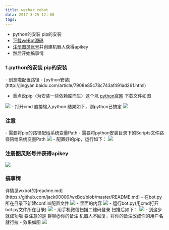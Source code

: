 ```yaml
---
title: wechar robot
data: 2017-3-25 12：00
tags:
---
```

- python的安装   pip的安装
- [下载weBot源码](https://github.com/jack00000/wxBot)
- [注册图灵账号](http://www.tuling123.com/)并创建机器人获得apikey
- 然后开始搞事情

<h3>1.python的安装   pip的安装</h3>
- 别忘啦配置路径
- [python安装](http://jingyan.baidu.com/article/7908e85c78c743af491ad261.html)

- 重点说pip（为安装一些依赖库而生）这个坑
[python官网](https://pypi.python.org/packages/11/b6/abcb525026a4be042b486df43905d6893fb04f05aac21c32c638e939e447/pip-9.0.1.tar.gz#md5=35f01da33009719497f01a4ba69d63c9)
下载文件如图
<img src="http://i1.piimg.com/4851/6a72a24d2f40147e.png">
- 打开cmd 直接输入python 结果如下，则python已搞定
<img src="http://i1.piimg.com/4851/5172b9207690a331.png">
<h3>注意</h3>
- 需要将pip的路径配给系统变量Path
- 需要将python安装目录下的Scripts文件路径陪给系统变量Path
<img src="http://i1.piimg.com/4851/58561b78d3c51c7a.png">
- 配置好的pip，运行如下：
<img src='http://i1.piimg.com/1949/0429ebde5aa05efe.png'>

<h3>注册图灵账号并获得apikey</h3>
<img src='http://i1.piimg.com/1949/4b90c4f0985c26ab.png'>

<h3>搞事情</h3>
详情见wxbot的[readme.md](https://github.com/jack00000/wxBot/blob/master/README.md)
- 在bot.py所在目录下新建conf.ini配置文件
<img src='http://i1.piimg.com/1949/09ce78b2a6116127.png'>
- 里面的内容
<img src='http://i1.piimg.com/1949/7f62ddce1c252787.png'>
- 运行bot.py(用cmd打开bot.py文件所在目录)
<img src='http://i1.piimg.com/1949/1da7e1f71ed132f2.png'>
- 用手机微信扫描二维码登录 扫描后如下：
<img src='http://i1.piimg.com/1949/5362a69d1dde4dd8.png'>
- 到这步就成功啦  要注意的是 群聊@你的备注 机器人不回复，将你的备注改成你的用户名就行拉
- 效果如图
<img src='http://i1.piimg.com/1949/96437616c466c3f2.jpg'>
